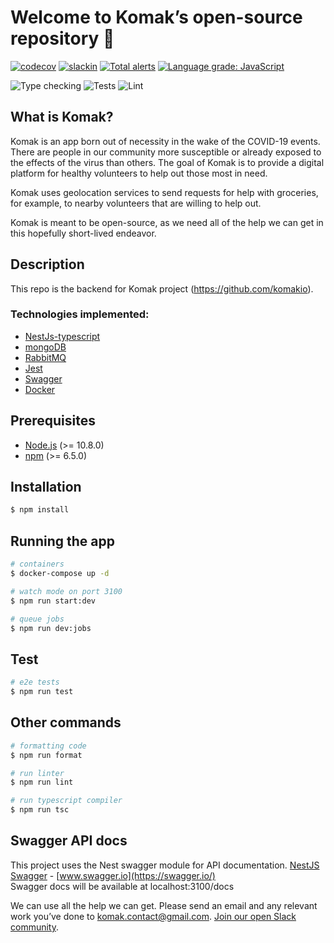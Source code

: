 # Welcome to Komak’s open-source repository 🙏

[![codecov](https://codecov.io/gh/komakio/backend/branch/master/graph/badge.svg)](https://codecov.io/gh/komakio/backend)
[![slackin](https://slack.komak.io/badge.svg)](https://slack.komak.io)
[![Total alerts](https://img.shields.io/lgtm/alerts/g/komakio/backend.svg?logo=lgtm&logoWidth=18)](https://lgtm.com/projects/g/komakio/backend/alerts/)
[![Language grade: JavaScript](https://img.shields.io/lgtm/grade/javascript/g/komakio/backend.svg?logo=lgtm&logoWidth=18)](https://lgtm.com/projects/g/komakio/backend/context:javascript)

![Type checking](https://github.com/komakio/backend/workflows/Type%20checking/badge.svg)
![Tests](https://github.com/komakio/backend/workflows/Tests/badge.svg)
![Lint](https://github.com/komakio/backend/workflows/Lint/badge.svg)


## What is Komak?

Komak is an app born out of necessity in the wake of the COVID-19 events. There are people in our community more susceptible or already exposed to the effects of the virus than others. The goal of Komak is to provide a digital platform for healthy volunteers to help out those most in need. 

Komak uses geolocation services to send requests for help with groceries, for example, to nearby volunteers that are willing to help out.

Komak is meant to be open-source, as we need all of the help we can get in this hopefully short-lived endeavor. 

## Description

This repo is the backend for Komak project (https://github.com/komakio).

### Technologies implemented:

-   [NestJs-typescript](https://docs.nestjs.com/)
-   [mongoDB](https://www.mongodb.com/)
-   [RabbitMQ](https://www.rabbitmq.com/)
-   [Jest](https://jestjs.io/)
-   [Swagger](https://swagger.io/)
-   [Docker](https://www.docker.com/)

## Prerequisites

-   [Node.js](https://nodejs.org/) (>= 10.8.0)
-   [npm](https://www.npmjs.com/) (>= 6.5.0)

## Installation

```bash
$ npm install
```

## Running the app

```bash
# containers
$ docker-compose up -d

# watch mode on port 3100
$ npm run start:dev

# queue jobs
$ npm run dev:jobs
```

## Test

```bash
# e2e tests
$ npm run test
```

## Other commands

```bash
# formatting code
$ npm run format

# run linter
$ npm run lint

# run typescript compiler
$ npm run tsc
```

## Swagger API docs

This project uses the Nest swagger module for API documentation. [NestJS Swagger](https://github.com/nestjs/swagger) - [www.swagger.io](https://swagger.io/)  
Swagger docs will be available at localhost:3100/docs


We can use all the help we can get. Please send an email and any relevant work you’ve done to komak.contact@gmail.com. 
[Join our open Slack community](https://join.slack.com/t/komak/shared_invite/zt-cv316nyt-JW4Py2oCcxvUfesp7YCqIg).
